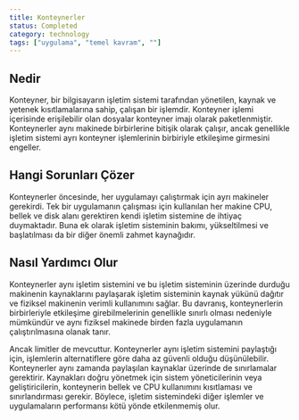 ```yaml
---
title: Konteynerler
status: Completed
category: technology
tags: ["uygulama", "temel kavram", ""]
---
```


## Nedir

Konteyner, bir bilgisayarın işletim sistemi tarafından yönetilen, kaynak ve yetenek kısıtlamalarına sahip, çalışan bir işlemdir.
Konteyner işlemi içerisinde erişilebilir olan dosyalar konteyner imajı olarak paketlenmiştir.
Konteynerler aynı makinede birbirlerine bitişik olarak çalışır,
ancak genellikle işletim sistemi ayrı konteyner işlemlerinin birbiriyle etkileşime girmesini engeller.

## Hangi Sorunları Çözer

Konteynerler öncesinde, her uygulamayı çalıştırmak için ayrı makineler gerekirdi.
Tek bir uygulamanın çalışması için kullanılan her makine CPU, bellek ve disk alanı gerektiren
kendi işletim sistemine de ihtiyaç duymaktadır.
Buna ek olarak işletim sisteminin bakımı, yükseltilmesi ve başlatılması da bir diğer önemli zahmet kaynağıdır.

## Nasıl Yardımcı Olur

Konteynerler aynı işletim sistemini ve bu işletim sisteminin üzerinde durduğu makinenin kaynaklarını paylaşarak
işletim sisteminin kaynak yükünü dağıtır ve fiziksel makinenin verimli kullanımını sağlar.
Bu davranış, konteynerlerin birbirleriyle etkileşime girebilmelerinin genellikle sınırlı olması nedeniyle mümkündür
ve aynı fiziksel makinede birden fazla uygulamanın çalıştırılmasına olanak tanır.

Ancak limitler de mevcuttur.
Konteynerler aynı işletim sistemini paylaştığı için, işlemlerin alternatiflere göre daha az güvenli olduğu düşünülebilir.
Konteynerler aynı zamanda paylaşılan kaynaklar üzerinde de sınırlamalar gerektirir.
Kaynakları doğru yönetmek için sistem yöneticilerinin veya geliştiricilerin,
konteynerin bellek ve CPU kullanımını kısıtlaması ve sınırlandırması gerekir.
Böylece, işletim sistemindeki diğer işlemler ve uygulamaların performansı kötü yönde etkilenmemiş olur.

